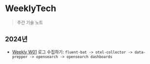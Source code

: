 # WeeklyTech
> 주간 기술 노트

## 2024년
- [Weekly W01](./2024/2024-W01.md) 로그 수집하기: `fluent-bat -> otel-collector -> data-prepper -> opensearch -> opensearch dashboards`
